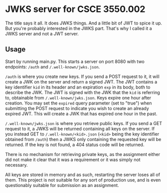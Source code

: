 # JWKS server for CSCE 3550.002

The title says it all. It does JWKS things. And a little bit of JWT to spice it up. But you're probably interested in the JWKS part. That's why I called it a JWKS server and not a JWT server.

## Usage
Start by running main.py. This starts a server on port 8080 with two endpoints: `/auth` and `/.well-known/jwks.json`.

`/auth` is where you create new keys. If you send a POST request to it, it will create a JWK on the server and return a signed JWT. The JWT contains a key identifier `kid` in its header and an expiration `exp` in its body, both to describe the JWK. The JWT is signed with the JWK that the `kid` is referring to, obtainable from `/.well-known/jwks.json`. Keys expire one hour after creation. You may set the `expired` query parameter (set to "true") when submitting the POST request to indicate you wish to create an already expired JWT. This will create a JWK that has expired one hour in the past.

`/.well-known/jwks.json` is where you retrieve public keys. If you send a GET request to it, a JWKS will be returned containing all keys on the server. If you instead GET to `/.well-known/<kid>.json` (`<kid>` being the key identifier obtained from `/auth`) then a JWKS only containing the requested key will be returned. If the key is not found, a 404 status code will be returned.

There is no mechanism for retrieving private keys, as the assignment either did not make it clear that it was a requirement or it was simply not necessary.

All keys are stored in memory and as such, restarting the server loses all of them. This project is not suitable for any sort of production use, and is even questionably suitable for submission as an assignment.